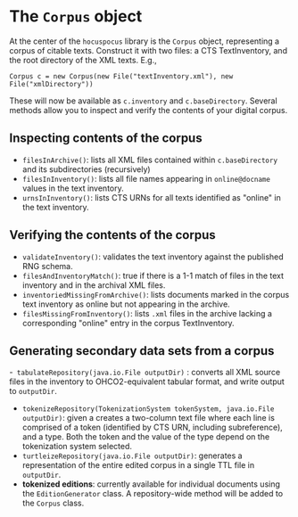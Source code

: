# The `Corpus` object #

At the center of the `hocuspocus` library is the `Corpus` object, representing a corpus of citable texts.  Construct it with two files:  a CTS TextInventory, and the root directory of the XML texts.  E.g., 

    Corpus c = new Corpus(new File("textInventory.xml"), new File("xmlDirectory"))

These will now be available as `c.inventory` and `c.baseDirectory`.  Several methods allow you to inspect and verify the contents of your digital corpus.

## Inspecting contents of the corpus ##

- `filesInArchive()`: lists all XML files contained within `c.baseDirectory` and its subdirectories (recursively)
- `filesInInventory()`: lists all file names appearing in `online@docname` values in the text inventory.
- `urnsInInventory()`:  lists CTS URNs for all texts identified as "online" in the text inventory.

## Verifying the contents of the corpus ##

- `validateInventory()`: validates the text inventory against the published RNG schema.
- `filesAndInventoryMatch()`:  true if there is a 1-1 match of files in the text inventory and in the archival XML files.
- `inventoriedMissingFromArchive()`: lists documents marked in the corpus text inventory as online but not appearing in the archive.
- `filesMissingFromInventory()`:  lists `.xml` files in the archive lacking a corresponding "online" entry in the corpus TextInventory.

## Generating secondary data sets from a corpus ##

-` tabulateRepository(java.io.File outputDir)` :  converts all XML source files in the inventory to OHCO2-equivalent tabular format, and write output to `outputDir`.
- `tokenizeRepository(TokenizationSystem tokenSystem, java.io.File outputDir)`:  given a creates a two-column text file where each line is comprised of a token (identified by CTS URN, including subreference), and a type. Both the token and the value of the type depend on the tokenization system selected.
- `turtleizeRepository(java.io.File outputDir)`:  generates a representation of the entire edited corpus in a single TTL file in `outputDir`.
- **tokenized editions**:  currently available for individual documents using the `EditionGenerator` class.  A repository-wide method will be added to the `Corpus` class.
